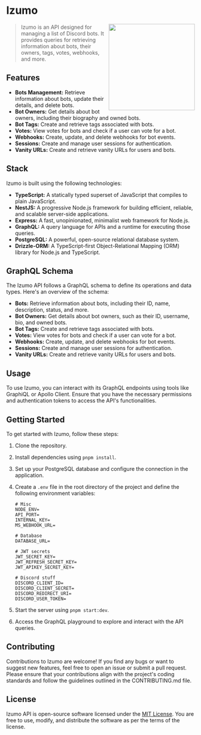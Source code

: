 # Izumo
<a href="https://azurlane.koumakan.jp/wiki/Izumo"><img align='right' src="https://azurlane.netojuu.com/images/8/87/IzumoShipyardIcon.png" width="230"></a>
> Izumo is an API designed for managing a list of Discord bots. It provides queries for retrieving information about bots, their owners, tags, votes, webhooks, and more.

## Features

- **Bots Management:** Retrieve information about bots, update their details, and delete bots.
- **Bot Owners:** Get details about bot owners, including their biography and owned bots.
- **Bot Tags:** Create and retrieve tags associated with bots.
- **Votes:** View votes for bots and check if a user can vote for a bot.
- **Webhooks:** Create, update, and delete webhooks for bot events.
- **Sessions:** Create and manage user sessions for authentication.
- **Vanity URLs:** Create and retrieve vanity URLs for users and bots.

## Stack

Izumo is built using the following technologies:

- **TypeScript:** A statically typed superset of JavaScript that compiles to plain JavaScript.
- **NestJS:** A progressive Node.js framework for building efficient, reliable, and scalable server-side applications.
- **Express:** A fast, unopinionated, minimalist web framework for Node.js.
- **GraphQL:** A query language for APIs and a runtime for executing those queries.
- **PostgreSQL:** A powerful, open-source relational database system.
- **Drizzle-ORM:** A TypeScript-first Object-Relational Mapping (ORM) library for Node.js and TypeScript.

## GraphQL Schema

The Izumo API follows a GraphQL schema to define its operations and data types. Here's an overview of the schema:

- **Bots:** Retrieve information about bots, including their ID, name, description, status, and more.
- **Bot Owners:** Get details about bot owners, such as their ID, username, bio, and owned bots.
- **Bot Tags:** Create and retrieve tags associated with bots.
- **Votes:** View votes for bots and check if a user can vote for a bot.
- **Webhooks:** Create, update, and delete webhooks for bot events.
- **Sessions:** Create and manage user sessions for authentication.
- **Vanity URLs:** Create and retrieve vanity URLs for users and bots.

## Usage

To use Izumo, you can interact with its GraphQL endpoints using tools like GraphiQL or Apollo Client. Ensure that you have the necessary permissions and authentication tokens to access the API's functionalities.

## Getting Started

To get started with Izumo, follow these steps:

1. Clone the repository.
2. Install dependencies using `pnpm install`.
3. Set up your PostgreSQL database and configure the connection in the application.
4. Create a `.env` file in the root directory of the project and define the following environment variables:

    ```plaintext
	# Misc
    NODE_ENV=
    API_PORT=
    INTERNAL_KEY=
    MS_WEBHOOK_URL=

	# Database
    DATABASE_URL=

	# JWT secrets
    JWT_SECRET_KEY=
    JWT_REFRESH_SECRET_KEY=
    JWT_APIKEY_SECRET_KEY=

	# Discord stuff
	DISCORD_CLIENT_ID=
    DISCORD_CLIENT_SECRET=
    DISCORD_REDIRECT_URI=
    DISCORD_USER_TOKEN=
    ```
5. Start the server using `pnpm start:dev`.
6. Access the GraphQL playground to explore and interact with the API queries.

## Contributing

Contributions to Izumo are welcome! If you find any bugs or want to suggest new features, feel free to open an issue or submit a pull request. Please ensure that your contributions align with the project's coding standards and follow the guidelines outlined in the CONTRIBUTING.md file.

## License

Izumo API is open-source software licensed under the [MIT License](LICENSE). You are free to use, modify, and distribute the software as per the terms of the license.
